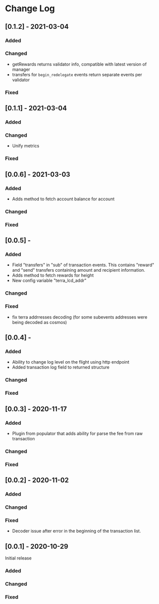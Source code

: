 # Change Log
## [0.1.2] - 2021-03-04

### Added
### Changed
- getRewards returns validator info, compatible with latest version of manager
- transfers for `begin_redelegate` events return separate events per validator
### Fixed

## [0.1.1] - 2021-03-04

### Added
### Changed
- Unify metrics
### Fixed


## [0.0.6] - 2021-03-03

### Added
- Adds  method to fetch account balance for account
### Changed
### Fixed

## [0.0.5] -

### Added
- Field "transfers" in "sub" of transaction events. This contains "reward" and "send" transfers containing amount and recipient information.
- Adds  method to fetch rewards for height
- New config variable "terra_lcd_addr"
### Changed
### Fixed
- fix terra addrresses decoding (for some subevents addresses were being decoded as cosmos)

## [0.0.4] -

### Added
- Ability to change log level on the flight using http endpoint
- Added transaction log field to returned structure
### Changed
### Fixed

## [0.0.3] - 2020-11-17

### Added
- Plugin from populator that adds ability for parse the fee from raw transaction
### Changed
### Fixed

## [0.0.2] - 2020-11-02

### Added
### Changed
### Fixed
- Decoder issue after error in the beginning of the transaction list.

## [0.0.1] - 2020-10-29

Initial release

### Added
### Changed
### Fixed
